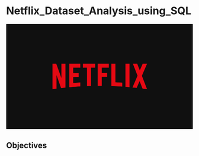 # Netflix_Dataset_Analysis_using_SQL

![Netflix](https://github.com/GummalRahul/Netflix_sql_project_/blob/main/Netflix.logo.jpg)

## Objectives
